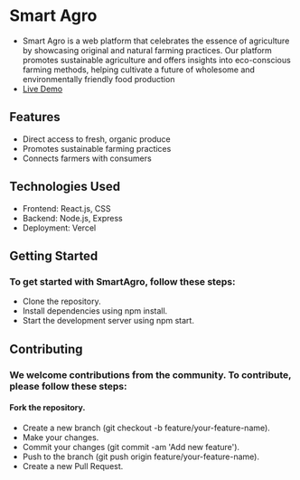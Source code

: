 # Smart Agro

- Smart Agro is a web platform that celebrates the essence of agriculture by showcasing original and natural farming practices. Our platform promotes sustainable agriculture and offers insights into eco-conscious farming methods, helping cultivate a future of wholesome and environmentally friendly food production
- [Live Demo](https://agriculture-web-omega.vercel.app/)

## Features


- Direct access to fresh, organic produce
- Promotes sustainable farming practices
- Connects farmers with consumers

## Technologies Used
- Frontend: React.js, CSS
- Backend: Node.js, Express
- Deployment: Vercel

## Getting Started
### To get started with SmartAgro, follow these steps:

- Clone the repository.
- Install dependencies using npm install.
- Start the development server using npm start.

## Contributing
### We welcome contributions from the community. To contribute, please follow these steps:

#### Fork the repository.
- Create a new branch (git checkout -b feature/your-feature-name).
- Make your changes.
- Commit your changes (git commit -am 'Add new feature').
- Push to the branch (git push origin feature/your-feature-name).
- Create a new Pull Request.

  
